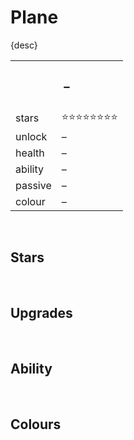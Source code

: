 # Plane

{desc}


<table>
  <tr>
    <th colspan="2"> <h3> – </h3> </th>
  </tr>
  <tr>
    <td> stars </td>
    <td> ⭐⭐⭐⭐⭐⭐⭐⭐ </td>
  </tr>
  <tr>
    <td> unlock </td>
    <td> – </td>
  </tr>
  <tr>
    <td> health </td>
    <td> – </td>
  </tr>
  <tr>
    <td> ability </td>
    <td> – </td>
  </tr>
  <tr>
    <td> passive </td>
    <td> – </td>
  </tr>
  <tr>
    <td> colour </td>
    <td> – </td>
  </tr>
</table>

<br>

## Stars

<br>

## Upgrades

<br>

## Ability

<br>

## Colours
